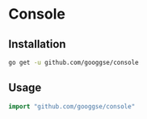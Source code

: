 # Console

## Installation

``` bash
go get -u github.com/googgse/console
```

## Usage

``` go
import "github.com/googgse/console"
```
